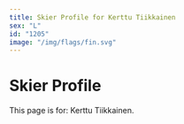 ```yaml
---
title: Skier Profile for Kerttu Tiikkainen
sex: "L"
id: "1205"
image: "/img/flags/fin.svg" 
---
```


# Skier Profile

This page is for: Kerttu Tiikkainen.
    